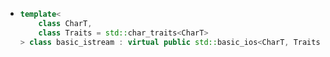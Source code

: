 - ``` cpp
  template<
      class CharT,
      class Traits = std::char_traits<CharT>
  > class basic_istream : virtual public std::basic_ios<CharT, Traits>
  ```